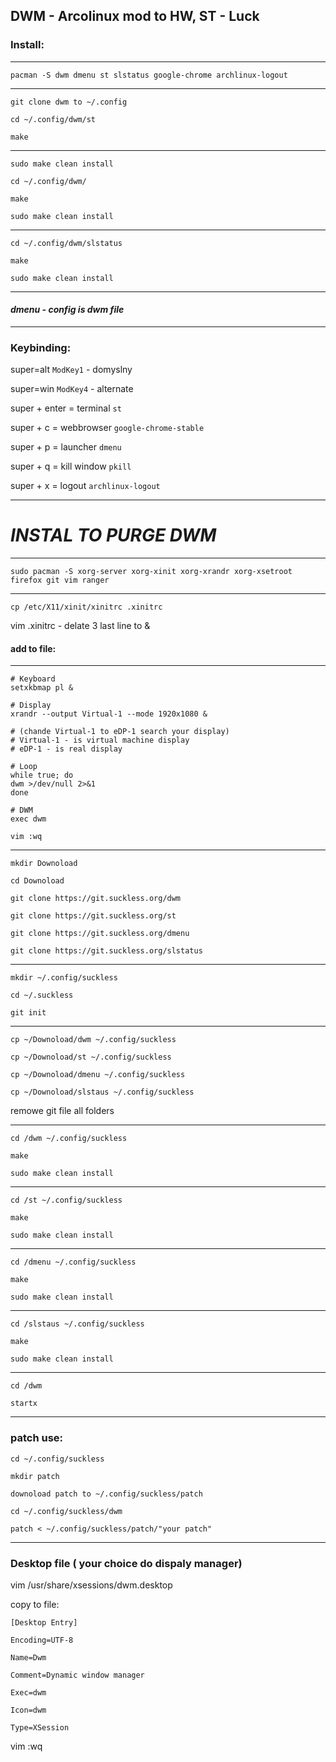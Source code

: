 ## DWM - Arcolinux mod to HW, ST - Luck

### **Install:**

---
```
pacman -S dwm dmenu st slstatus google-chrome archlinux-logout
```
---
```
git clone dwm to ~/.config

cd ~/.config/dwm/st

make
```
---
```
sudo make clean install

cd ~/.config/dwm/

make

sudo make clean install
```
---

```
cd ~/.config/dwm/slstatus

make

sudo make clean install
```
---

#### *dmenu - config is dwm file*
---

### **Keybinding:**

super=alt `ModKey1` - domyslny

super=win `ModKey4` - alternate

super + enter = terminal `st`

super + c = webbrowser `google-chrome-stable`

super + p = launcher `dmenu`

super + q = kill window `pkill`

super + x = logout `archlinux-logout`

---

# **_INSTAL TO PURGE DWM_**

---
```
sudo pacman -S xorg-server xorg-xinit xorg-xrandr xorg-xsetroot firefox git vim ranger
```
---

`cp /etc/X11/xinit/xinitrc .xinitrc`

vim .xinitrc - delate 3 last line to &

#### add to file:

---
```
# Keyboard
setxkbmap pl &

# Display
xrandr --output Virtual-1 --mode 1920x1080 &

# (chande Virtual-1 to eDP-1 search your display)
# Virtual-1 - is virtual machine display
# eDP-1 - is real display

# Loop
while true; do
dwm >/dev/null 2>&1
done

# DWM
exec dwm
```
`vim :wq`

---

```
mkdir Downoload

cd Downoload

git clone https://git.suckless.org/dwm

git clone https://git.suckless.org/st

git clone https://git.suckless.org/dmenu

git clone https://git.suckless.org/slstatus
```

---

```
mkdir ~/.config/suckless

cd ~/.suckless

git init
```

---

```
cp ~/Downoload/dwm ~/.config/suckless

cp ~/Downoload/st ~/.config/suckless

cp ~/Downoload/dmenu ~/.config/suckless

cp ~/Downoload/slstaus ~/.config/suckless

```
remowe git file all folders

---

```
cd /dwm ~/.config/suckless

make

sudo make clean install
```

---

```
cd /st ~/.config/suckless

make

sudo make clean install
```

---

```
cd /dmenu ~/.config/suckless

make

sudo make clean install
```

---

```
cd /slstaus ~/.config/suckless

make

sudo make clean install
```

---

```
cd /dwm

startx
```

---

### patch use:

```
cd ~/.config/suckless

mkdir patch

downoload patch to ~/.config/suckless/patch

cd ~/.config/suckless/dwm
```

```
patch < ~/.config/suckless/patch/"your patch"
```

---

### Desktop file ( your choice do dispaly manager)

vim /usr/share/xsessions/dwm.desktop

copy to file:

```
[Desktop Entry]

Encoding=UTF-8

Name=Dwm

Comment=Dynamic window manager

Exec=dwm

Icon=dwm

Type=XSession

```

vim :wq
